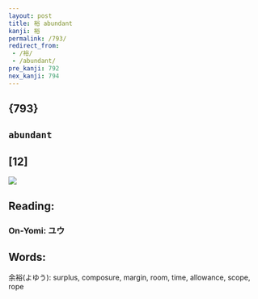 ```yaml
---
layout: post
title: 裕 abundant
kanji: 裕
permalink: /793/
redirect_from:
 - /裕/
 - /abundant/
pre_kanji: 792
nex_kanji: 794
---
```


## {793}

## `abundant`

## [12]

<div class="stroke"><img src="E8A395.png" /></div>

## Reading:

### On-Yomi: ユウ

## Words:

余裕(よゆう): surplus, composure, margin, room, time, allowance, scope, rope
